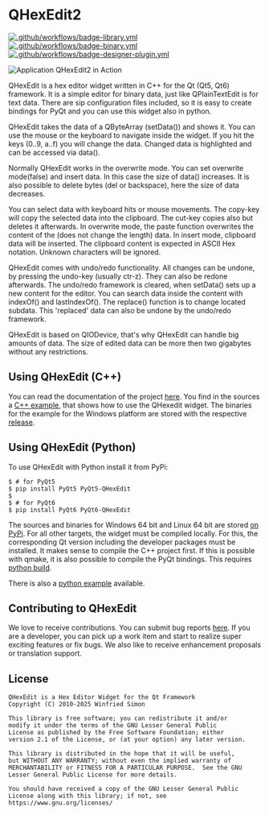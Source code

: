 QHexEdit2
=========

[![.github/workflows/badge-library.yml](https://github.com/Simsys/qhexedit2/actions/workflows/badge-library.yml/badge.svg)](https://github.com/Simsys/qhexedit2/actions/workflows/badge-library.yml)
[![.github/workflows/badge-binary.yml](https://github.com/Simsys/qhexedit2/actions/workflows/badge-binary.yml/badge.svg)](https://github.com/Simsys/qhexedit2/actions/workflows/badge-binary.yml)
[![.github/workflows/badge-designer-plugin.yml](https://github.com/Simsys/qhexedit2/actions/workflows/badge-designer-plugin.yml/badge.svg)](https://github.com/Simsys/qhexedit2/actions/workflows/badge-designer-plugin.yml)


![Application QHexEdit2 in Action](http://simsys.github.io/qhexedit.png)


QHexEdit is a hex editor widget written in C++ for the Qt (Qt5, Qt6) framework. It is a simple editor for binary data, just like QPlainTextEdit is for text data. There are sip configuration files included, so it is easy to create bindings for PyQt and you can use this widget also in python.

QHexEdit takes the data of a QByteArray (setData()) and shows it. You can use the mouse or the keyboard to navigate inside the widget. If you hit the keys (0..9, a..f) you will change the data. Changed data is highlighted and can be accessed via data().

Normally QHexEdit works in the overwrite mode. You can set overwrite mode(false) and insert data. In this case the size of data() increases. It is also possible to delete bytes (del or backspace), here the size of data decreases.

You can select data with keyboard hits or mouse movements. The copy-key will copy the selected data into the clipboard. The cut-key copies also but deletes it afterwards. In overwrite mode, the paste function overwrites the content of the (does not change the length) data. In insert mode, clipboard data will be inserted. The clipboard content is expected in ASCII Hex notation. Unknown characters will be ignored.

QHexEdit comes with undo/redo functionality. All changes can be undone, by pressing the undo-key (usually ctr-z). They can also be redone afterwards. The undo/redo framework is cleared, when setData() sets up a new content for the editor. You can search data inside the content with indexOf() and lastIndexOf(). The replace() function is to change located subdata. This 'replaced' data can also be undone by the undo/redo framework.

QHexEdit is based on QIODevice, that's why QHexEdit can handle big amounts of data. The size of edited data can be more then two gigabytes without any restrictions.

## Using QHexEdit (C++)
You can read the documentation of the project [here](http://simsys.github.io/). You find in the sources a [C++ example](https://github.com/Simsys/qhexedit2/tree/master/example), that shows how to use the QHexedit widget. The binaries for the example for the Windows platform are stored with the respective [release](https://github.com/Simsys/qhexedit2/releases).

## Using QHexEdit (Python)
To use QHexEdit with Python install it from PyPi:

```
$ # for PyQt5
$ pip install PyQt5 PyQt5-QHexEdit
$
$ # for PyQt6
$ pip install PyQt6 PyQt6-QHexEdit
```

The sources and binaries for Windows 64 bit and Linux 64 bit are stored [on PyPi](https://pypi.org/search/?q=QHexEdit). For all other targets, the widget must be compiled locally. For this, the corresponding Qt version including the developer packages must be installed. It makes sense to compile the C++ project first. If this is possible with qmake, it is also possible to compile the PyQt bindings. This requires [python build](https://pypi.org/project/build/). 

There is also a [python example](https://github.com/Simsys/qhexedit2/tree/master/python/example) available. 

## Contributing to QHexEdit
We love to receive contributions. You can submit bug reports [here](https://github.com/Simsys/qhexedit2/issues). If you are a developer, you can pick up a work item and start to realize super exciting features or fix bugs. We also like to receive enhancement proposals or translation support.

## License
```
QHexEdit is a Hex Editor Widget for the Qt Framework
Copyright (C) 2010-2025 Winfried Simon

This library is free software; you can redistribute it and/or
modify it under the terms of the GNU Lesser General Public
License as published by the Free Software Foundation; either
version 2.1 of the License, or (at your option) any later version.

This library is distributed in the hope that it will be useful,
but WITHOUT ANY WARRANTY; without even the implied warranty of
MERCHANTABILITY or FITNESS FOR A PARTICULAR PURPOSE.  See the GNU
Lesser General Public License for more details.

You should have received a copy of the GNU Lesser General Public
License along with this library; if not, see
https://www.gnu.org/licenses/
```
